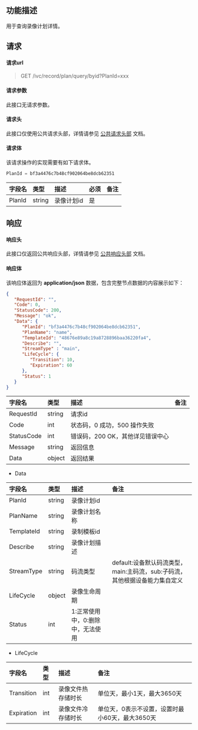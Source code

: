 ## 功能描述

用于查询录像计划详情。

## 请求

#### 请求url

> GET /ivc/record/plan/query/byid?PlanId=xxx

#### 请求参数

此接口无请求参数。

#### 请求头

此接口仅使用公共请求头部，详情请参见 [公共请求头部](https://cloud.tencent.com/document/product/1344/50451) 文档。

#### 请求体

该请求操作的实现需要有如下请求体。

```js
PlanId = bf3a4476c7b48cf902064be8dcb62351
```

| 字段名 | 类型   | 描述       | 必须 | 备注 |
| :----- | :----- | :--------- | :--- | :--- |
| PlanId | string | 录像计划id | 是   |      |

## 响应

#### 响应头

此接口仅返回公共响应头部，详情请参见 [公共响应头部](https://cloud.tencent.com/document/product/1344/50452) 文档。

#### 响应体

该响应体返回为 **application/json** 数据，包含完整节点数据的内容展示如下：

```json
{
   "RequestId": "",
   "Code": 0,
   "StatusCode": 200,
   "Message": "ok",
   "Data": {
      "PlanId": "bf3a4476c7b48cf902064be8dcb62351",
      "PlanName": "name",
      "TemplateId": "48676e89a8c19a8728896baa36220fa4",
      "Describe": "",
      "StreamType" : "main",
      "LifeCycle": {
         "Transition": 10,
         "Expiration": 60
      },
      "Status": 1
   }
}
```

| 字段名     | 类型   | 描述                             | 备注 |
| :--------- | :----- | :------------------------------- | :--- |
| RequestId  | string | 请求id                           |      |
| Code       | int    | 状态码，0 成功，500 操作失败     |      |
| StatusCode | int    | 错误码，200 OK，其他详见错误中心 |      |
| Message    | string | 返回信息                         |      |
| Data       | object | 返回结果                         |      |

+ Data

| 字段名     | 类型   | 描述                             | 备注                                                         |
| :--------- | :----- | :------------------------------- | :----------------------------------------------------------- |
| PlanId     | string | 录像计划id                       |                                                              |
| PlanName   | string | 录像计划名称                     |                                                              |
| TemplateId | string | 录制模板id                       |                                                              |
| Describe   | string | 录像计划描述                     |                                                              |
| StreamType | string | 码流类型                         | default:设备默认码流类型，main:主码流，sub:子码流，其他根据设备能力集自定义 |
| LifeCycle  | object | 录像生命周期                     |                                                              |
| Status     | int    | 1:正常使用中，0:删除中，无法使用 |                                                              |

+ LifeCycle

| 字段名     | 类型 | 描述               | 备注                                            |
| :--------- | :--- | :----------------- | :---------------------------------------------- |
| Transition | int  | 录像文件热存储时长 | 单位天，最小1天，最大3650天                     |
| Expiration | int  | 录像文件冷存储时长 | 单位天，0表示不设置，设置时最小60天，最大3650天 |

